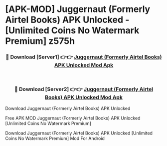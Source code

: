# [APK-MOD] Juggernaut (Formerly Airtel Books) APK Unlocked - [Unlimited Coins No Watermark Premium] z575h



<div align="center">
<h3>🔴 Download [Server1] 👉👉 <a href="https://momento.my/?title=Juggernaut_(Formerly_Airtel_Books)_APK_Unlocked">Juggernaut (Formerly Airtel Books) APK Unlocked Mod Apk</a></h3><br>

<h3>🔴 Download [Server2] 👉👉 <a href="https://momento.my/?title=Juggernaut_(Formerly_Airtel_Books)_APK_Unlocked">Juggernaut (Formerly Airtel Books) APK Unlocked Mod Apk</a></h3>
</div>



Download Juggernaut (Formerly Airtel Books) APK Unlocked 

Free APK MOD Juggernaut (Formerly Airtel Books) APK Unlocked [Unlimited Coins No Watermark Premium]

Download Juggernaut (Formerly Airtel Books) APK Unlocked [Unlimited Coins No Watermark Premium] Mod For Android
